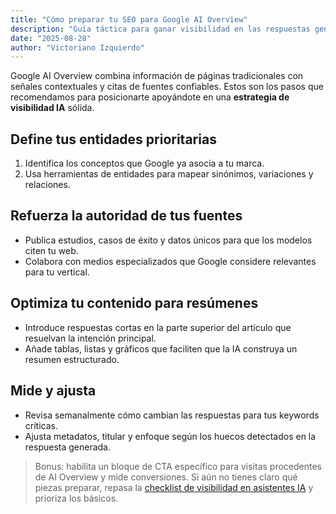 ```yaml
---
title: "Cómo preparar tu SEO para Google AI Overview"
description: "Guía táctica para ganar visibilidad en las respuestas generadas por Google con datos estructurados, autoridad y contenido."
date: "2025-08-28"
author: "Victoriano Izquierdo"
---
```


Google AI Overview combina información de páginas tradicionales con señales contextuales y citas de fuentes confiables. Estos son los pasos que recomendamos para posicionarte apoyándote en una **estrategia de visibilidad IA** sólida.

## Define tus entidades prioritarias

1. Identifica los conceptos que Google ya asocia a tu marca.
2. Usa herramientas de entidades para mapear sinónimos, variaciones y relaciones.

## Refuerza la autoridad de tus fuentes

- Publica estudios, casos de éxito y datos únicos para que los modelos citen tu web.
- Colabora con medios especializados que Google considere relevantes para tu vertical.

## Optimiza tu contenido para resúmenes

- Introduce respuestas cortas en la parte superior del artículo que resuelvan la intención principal.
- Añade tablas, listas y gráficos que faciliten que la IA construya un resumen estructurado.

## Mide y ajusta

- Revisa semanalmente cómo cambian las respuestas para tus keywords críticas.
- Ajusta metadatos, titular y enfoque según los huecos detectados en la respuesta generada.

> Bonus: habilita un bloque de CTA específico para visitas procedentes de AI Overview y mide conversiones. Si aún no tienes claro qué piezas preparar, repasa la [checklist de visibilidad en asistentes IA](/blog/visibilidad-ia-checklist) y prioriza los básicos.

